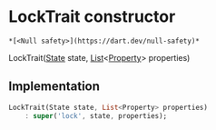 


# LockTrait constructor




    *[<Null safety>](https://dart.dev/null-safety)*



LockTrait([State](../../yonomi-sdk/State-class.md) state, [List](https://api.flutter.dev/flutter/dart-core/List-class.html)&lt;[Property](../../yonomi-sdk/Property-class.md)> properties)





## Implementation

```dart
LockTrait(State state, List<Property> properties)
    : super('lock', state, properties);
```







